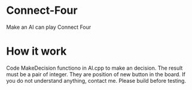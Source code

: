 # Connect-Four
Make an AI can play Connect Four
# How it work
Code MakeDecision functiono in AI.cpp to make an decision.
The result must be a pair of integer. They are position of new button in the board.
If you do not understand anything, contact me.
Please build before testing.